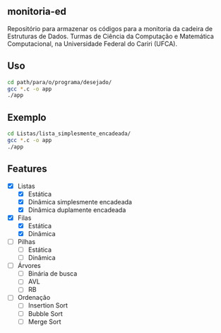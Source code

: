 ## monitoria-ed

Repositório para armazenar os códigos para a monitoria da cadeira de Estruturas de Dados. Turmas de Ciência da Computação e Matemática Computacional, na Universidade Federal do Cariri (UFCA).

## Uso

```sh
cd path/para/o/programa/desejado/
gcc *.c -o app
./app
```

## Exemplo

```sh
cd Listas/lista_simplesmente_encadeada/
gcc *.c -o app
./app
```

## Features
- [x] Listas
  - [x] Estática
  - [x] Dinâmica simplesmente encadeada
  - [x] Dinâmica duplamente encadeada

- [x] Filas
  - [x] Estática
  - [x] Dinâmica

- [ ] Pilhas
  - [ ] Estática
  - [ ] Dinâmica

- [ ] Árvores
  - [ ] Binária de busca
  - [ ] AVL
  - [ ] RB

- [ ] Ordenação
  - [ ] Insertion Sort
  - [ ] Bubble Sort
  - [ ] Merge Sort
